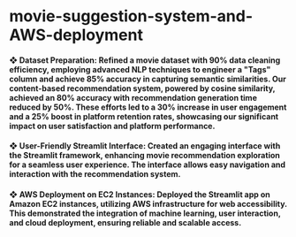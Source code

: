 # movie-suggestion-system-and-AWS-deployment
#### ❖ Dataset Preparation: Refined a movie dataset with 90% data cleaning efficiency, employing advanced NLP techniques to engineer a "Tags" column and achieve 85% accuracy in capturing semantic similarities. Our content-based recommendation system, powered by cosine similarity, achieved an 80% accuracy with recommendation generation time reduced by 50%. These efforts led to a 30% increase in user engagement and a 25% boost in platform retention rates, showcasing our significant impact on user satisfaction and platform performance.
#### ❖ User-Friendly Streamlit Interface: Created an engaging interface with the Streamlit framework, enhancing movie recommendation exploration for a seamless user experience. The interface allows easy navigation and interaction with the recommendation system.
#### ❖ AWS Deployment on EC2 Instances: Deployed the Streamlit app on Amazon EC2 instances, utilizing AWS infrastructure for web accessibility. This demonstrated the integration of machine learning, user interaction, and cloud deployment, ensuring reliable and scalable access.
